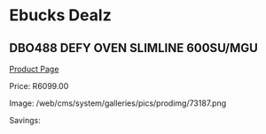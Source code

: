 
# Ebucks Dealz
## DBO488 DEFY OVEN SLIMLINE 600SU/MGU
[Product Page](https://www.ebucks.com/web/shop/productSelected.do?prodId=1232924934&catId=704989856)

Price: R6099.00

Image: /web/cms/system/galleries/pics/prodimg/73187.png

Savings: 


	